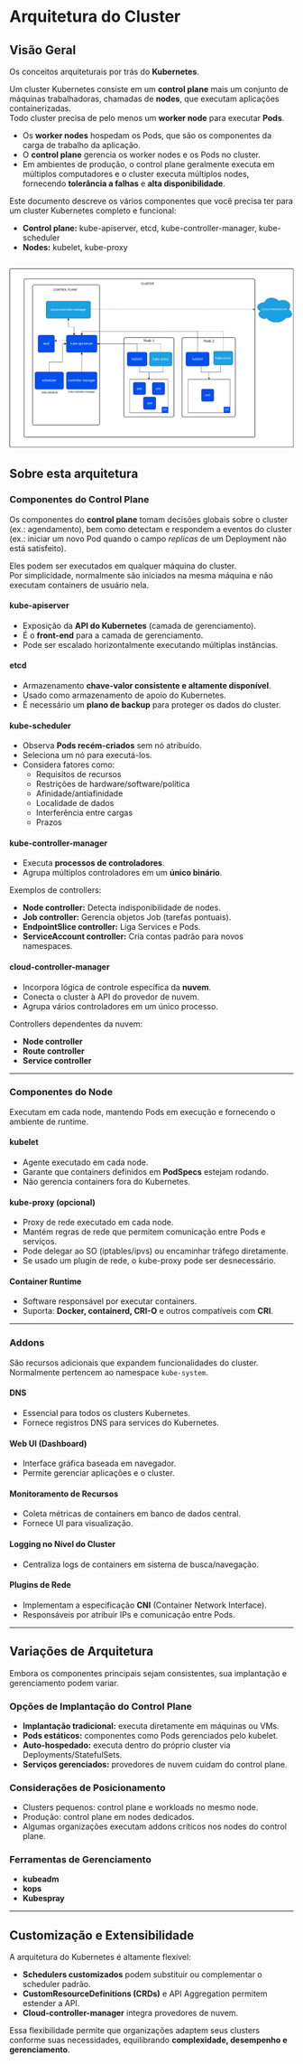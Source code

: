 # Arquitetura do Cluster

## Visão Geral
Os conceitos arquiteturais por trás do **Kubernetes**.

Um cluster Kubernetes consiste em um **control plane** mais um conjunto de máquinas trabalhadoras, chamadas de **nodes**, que executam aplicações containerizadas.  
Todo cluster precisa de pelo menos um **worker node** para executar **Pods**.

- Os **worker nodes** hospedam os Pods, que são os componentes da carga de trabalho da aplicação.  
- O **control plane** gerencia os worker nodes e os Pods no cluster.  
- Em ambientes de produção, o control plane geralmente executa em múltiplos computadores e o cluster executa múltiplos nodes, fornecendo **tolerância a falhas** e **alta disponibilidade**.

Este documento descreve os vários componentes que você precisa ter para um cluster Kubernetes completo e funcional:

- **Control plane:** kube-apiserver, etcd, kube-controller-manager, kube-scheduler  
- **Nodes:** kubelet, kube-proxy  

![](./imgs/kubernetes-cluster-architecture.svg)
---

## Sobre esta arquitetura

### Componentes do Control Plane
Os componentes do **control plane** tomam decisões globais sobre o cluster (ex.: agendamento), bem como detectam e respondem a eventos do cluster (ex.: iniciar um novo Pod quando o campo *replicas* de um Deployment não está satisfeito).

Eles podem ser executados em qualquer máquina do cluster.  
Por simplicidade, normalmente são iniciados na mesma máquina e não executam containers de usuário nela.  

#### kube-apiserver
- Exposição da **API do Kubernetes** (camada de gerenciamento).  
- É o **front-end** para a camada de gerenciamento.  
- Pode ser escalado horizontalmente executando múltiplas instâncias.

#### etcd
- Armazenamento **chave-valor consistente e altamente disponível**.  
- Usado como armazenamento de apoio do Kubernetes.  
- É necessário um **plano de backup** para proteger os dados do cluster.

#### kube-scheduler
- Observa **Pods recém-criados** sem nó atribuído.  
- Seleciona um nó para executá-los.  
- Considera fatores como:
  - Requisitos de recursos  
  - Restrições de hardware/software/política  
  - Afinidade/antiafinidade  
  - Localidade de dados  
  - Interferência entre cargas  
  - Prazos

#### kube-controller-manager
- Executa **processos de controladores**.  
- Agrupa múltiplos controladores em um **único binário**.  

Exemplos de controllers:
- **Node controller:** Detecta indisponibilidade de nodes.  
- **Job controller:** Gerencia objetos Job (tarefas pontuais).  
- **EndpointSlice controller:** Liga Services e Pods.  
- **ServiceAccount controller:** Cria contas padrão para novos namespaces.

#### cloud-controller-manager
- Incorpora lógica de controle específica da **nuvem**.  
- Conecta o cluster à API do provedor de nuvem.  
- Agrupa vários controladores em um único processo.  

Controllers dependentes da nuvem:
- **Node controller**  
- **Route controller**  
- **Service controller**

---

### Componentes do Node
Executam em cada node, mantendo Pods em execução e fornecendo o ambiente de runtime.

#### kubelet
- Agente executado em cada node.  
- Garante que containers definidos em **PodSpecs** estejam rodando.  
- Não gerencia containers fora do Kubernetes.

#### kube-proxy (opcional)
- Proxy de rede executado em cada node.  
- Mantém regras de rede que permitem comunicação entre Pods e serviços.  
- Pode delegar ao SO (iptables/ipvs) ou encaminhar tráfego diretamente.  
- Se usado um plugin de rede, o kube-proxy pode ser desnecessário.

#### Container Runtime
- Software responsável por executar containers.  
- Suporta: **Docker, containerd, CRI-O** e outros compatíveis com **CRI**.

---

### Addons
São recursos adicionais que expandem funcionalidades do cluster.  
Normalmente pertencem ao namespace `kube-system`.

#### DNS
- Essencial para todos os clusters Kubernetes.  
- Fornece registros DNS para services do Kubernetes.

#### Web UI (Dashboard)
- Interface gráfica baseada em navegador.  
- Permite gerenciar aplicações e o cluster.

#### Monitoramento de Recursos
- Coleta métricas de containers em banco de dados central.  
- Fornece UI para visualização.

#### Logging no Nível do Cluster
- Centraliza logs de containers em sistema de busca/navegação.

#### Plugins de Rede
- Implementam a especificação **CNI** (Container Network Interface).  
- Responsáveis por atribuir IPs e comunicação entre Pods.

---

## Variações de Arquitetura

Embora os componentes principais sejam consistentes, sua implantação e gerenciamento podem variar.

### Opções de Implantação do Control Plane
- **Implantação tradicional:** executa diretamente em máquinas ou VMs.  
- **Pods estáticos:** componentes como Pods gerenciados pelo kubelet.  
- **Auto-hospedado:** executa dentro do próprio cluster via Deployments/StatefulSets.  
- **Serviços gerenciados:** provedores de nuvem cuidam do control plane.

### Considerações de Posicionamento
- Clusters pequenos: control plane e workloads no mesmo node.  
- Produção: control plane em nodes dedicados.  
- Algumas organizações executam addons críticos nos nodes do control plane.

### Ferramentas de Gerenciamento
- **kubeadm**  
- **kops**  
- **Kubespray**

---

## Customização e Extensibilidade
A arquitetura do Kubernetes é altamente flexível:

- **Schedulers customizados** podem substituir ou complementar o scheduler padrão.  
- **CustomResourceDefinitions (CRDs)** e API Aggregation permitem estender a API.  
- **Cloud-controller-manager** integra provedores de nuvem.  

Essa flexibilidade permite que organizações adaptem seus clusters conforme suas necessidades, equilibrando **complexidade, desempenho e gerenciamento**.
